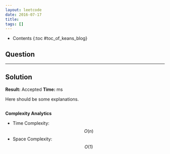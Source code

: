 ```yaml
---
layout: leetcode
date: 2016-07-17
title:
tags: []
---
```


* Contents
{:toc #toc_of_keans_blog}

## Question





***

## Solution

**Result:** Accepted **Time:**   ms

Here should be some explanations.

```c

```

**Complexity Analytics**

- Time Complexity: $$O(n)$$
- Space Complexity: $$O(1)$$

